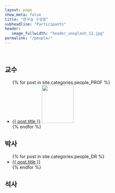 ```yaml
---
layout: page
show_meta: false
title: "연구실 구성원"
subheadline: "Participants"
header:
   image_fullwidth: "header_unsplash_12.jpg"
permalink: "/people/"
---
```


<br>

## 교수
<ul>
    {% for post in site.categories.people_PROF %}
    <li><a href="{{ site.url }}{{ site.baseurl }}{{ post.url }}">{{ post.title }}</a>
    <img src = "header_unsplash_12.jpg"style="width:100px;height:120px;"></li>
    {% endfor %}
</ul>


## 박사
<ul>
    {% for post in site.categories.people_DR %}
    <li><a href="{{ site.url }}{{ site.baseurl }}{{ post.url }}">{{ post.title }}</a></li>
    {% endfor %}
</ul>


## 석사
